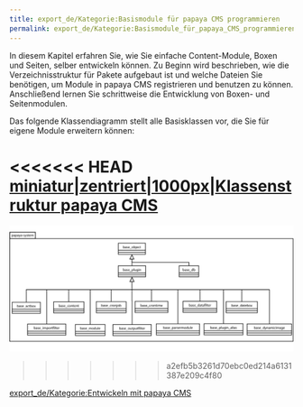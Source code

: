 ```yaml
---
title: export_de/Kategorie:Basismodule für papaya CMS programmieren
permalink: export_de/Kategorie:Basismodule_für_papaya_CMS_programmieren/
---
```


In diesem Kapitel erfahren Sie, wie Sie einfache Content-Module, Boxen und Seiten, selber entwickeln können. Zu Beginn wird beschrieben, wie die Verzeichnisstruktur für Pakete aufgebaut ist und welche Dateien Sie benötigen, um Module in papaya CMS registrieren und benutzen zu können. Anschließend lernen Sie schrittweise die Entwicklung von Boxen- und Seitenmodulen.

Das folgende Klassendiagramm stellt alle Basisklassen vor, die Sie für eigene Module erweitern können:

<<<<<<< HEAD
[miniatur|zentriert|1000px|Klassenstruktur papaya CMS](/images/File:PapayaPluginsBaseSystem.png )
=======
![File:PapayaPluginsBaseSystem.png](images/PapayaPluginsBaseSystem.png)
>>>>>>> a2efb5b3261d70ebc0ed214a6131387e209c4f80

[export_de/Kategorie:Entwickeln mit papaya CMS](export_de/Kategorie:Entwickeln_mit_papaya_CMS )
